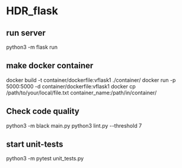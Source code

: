 # HDR_flask

## run server
python3 -m flask run

## make docker container
docker build -t container/dockerfile:vflask1 ./container/
docker run -p 5000:5000 -d container/dockerfile:vflask1
docker cp /path/to/your/local/file.txt container_name:/path/in/container/


## Check code quality
python3 -m black main.py
python3 lint.py --threshold 7

## start unit-tests
python3 -m pytest unit_tests.py